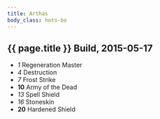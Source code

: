 ```yaml
---
title: Arthas
body_class: hots-bo
---
```


## {{ page.title }} Build, 2015-05-17

-   _1_  Regeneration Master
-   _4_  Destruction
-   _7_  Frost Strike
- __10__ Army of the Dead
-  _13_  Spell Shield
-  _16_  Stoneskin
- __20__ Hardened Shield








